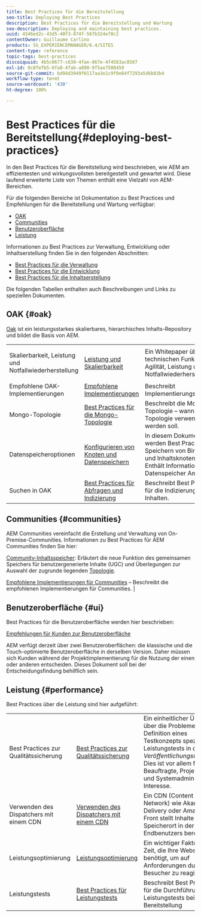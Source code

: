 ```yaml
---
title: Best Practices für die Bereitstellung
seo-title: Deploying Best Practices
description: Best Practices für die Bereitstellung und Wartung
seo-description: Deploying and maintaining best practices.
uuid: 4546ed2c-43d5-40f3-874f-567b324e78c2
contentOwner: Guillaume Carlino
products: SG_EXPERIENCEMANAGER/6.4/SITES
content-type: reference
topic-tags: best-practices
discoiquuid: 4b5c0677-c630-4fae-867e-4f4583ac8507
exl-id: 0c8fefb5-6fa0-4fab-a890-9f5ae7508459
source-git-commit: bd94d3949f0117aa3e1c9f0e84f7293a5d6b03b4
workflow-type: tm+mt
source-wordcount: '430'
ht-degree: 100%

---
```


# Best Practices für die Bereitstellung{#deploying-best-practices}

In den Best Practices für die Bereitstellung wird beschrieben, wie AEM am effizientesten und wirkungsvollsten bereitgestellt und gewartet wird. Diese laufend erweiterte Liste von Themen enthält eine Vielzahl von AEM-Bereichen.

Für die folgenden Bereiche ist Dokumentation zu Best Practices und Empfehlungen für die Bereitstellung und Wartung verfügbar:

* [OAK](#oak)
* [Communities](#communities)
* [Benutzeroberfläche](#ui)
* [Leistung](#performance)

Informationen zu Best Practices zur Verwaltung, Entwicklung oder Inhaltserstellung finden Sie in den folgenden Abschnitten:

* [Best Practices für die Verwaltung](/help/sites-administering/administer-best-practices.md)
* [Best Practices für die Entwicklung](/help/sites-developing/best-practices.md)
* [Best Practices für die Inhaltserstellung](/help/sites-authoring/best-practices.md)

Die folgenden Tabellen enthalten auch Beschreibungen und Links zu speziellen Dokumenten.

## OAK {#oak}

[Oak](/help/sites-deploying/platform.md) ist ein leistungsstarkes skalierbares, hierarchisches Inhalts-Repository und bildet die Basis von AEM.

<table> 
 <tbody>
  <tr>
   <td><p>Skalierbarkeit, Leistung und Notfallwiederherstellung</p> </td> 
   <td><a href="/help/sites-deploying/performance.md">Leistung und Skalierbarkeit</a></td> 
   <td>Ein Whitepaper über die technischen Funktionen für Agilität, Leistung und Notfallwiederherstellung</td> 
  </tr>
  <tr>
   <td>Empfohlene OAK-Implementierungen</td> 
   <td><a href="/help/sites-deploying/recommended-deploys.md">Empfohlene Implementierungen</a></td> 
   <td>Beschreibt Implementierungsszenarien</td> 
  </tr>
  <tr>
   <td>Mongo-Topologie</td> 
   <td><a href="/help/sites-deploying/recommended-deploys.md">Best Practices für die Mongo-Topologie</a></td> 
   <td>Beschreibt die Mongo-Topologie – wann welche Topologie verwendet werden soll.</td> 
  </tr>
  <tr>
   <td>Datenspeicheroptionen</td> 
   <td><a href="/help/sites-deploying/data-store-config.md">Konfigurieren von Knoten und Datenspeichern</a></td> 
   <td>In diesem Dokument werden Best Practices zum Speichern von Binärdaten und Inhaltsknoten erläutert. Enthält Informationen zum Datenspeicher Amazon S3.</td> 
  </tr>
  <tr>
   <td>Suchen in OAK</td> 
   <td><a href="/help/sites-deploying/best-practices-for-queries-and-indexing.md">Best Practices für Abfragen und Indizierung</a><br /> </td> 
   <td>Beschreibt Best Practices für die Indizierung von Inhalten.</td> 
  </tr>
 </tbody>
</table>

## Communities {#communities}

AEM Communities vereinfacht die Erstellung und Verwaltung von On-Premise-Communities. Informationen zu Best Practices für AEM Communities finden Sie hier:

[Community-Inhaltsspeicher](/help/communities/working-with-srp.md): Erläutert die neue Funktion des gemeinsamen Speichers für benutzergenerierte Inhalte (UGC) und Überlegungen zur Auswahl der zugrunde liegenden [Topologie](/help/communities/topologies.md).

[Empfohlene Implementierungen für Communities](/help/sites-deploying/recommended-deploys.md#considerations-for-aem-communities) – Beschreibt die empfohlenen Implementierungen für Communities. |

## Benutzeroberfläche {#ui}

Best Practices für die Benutzeroberfläche werden hier beschrieben: 

[Empfehlungen für Kunden zur Benutzeroberfläche](/help/sites-deploying/ui-recommendations.md)

AEM verfügt derzeit über zwei Benutzeroberflächen: die klassische und die Touch-optimierte Benutzeroberfläche in derselben Version. Daher müssen sich Kunden während der Projektimplementierung für die Nutzung der einen oder anderen entscheiden. Dieses Dokument soll bei der Entscheidungsfindung behilflich sein.

## Leistung {#performance}

Best Practices über die Leistung sind hier aufgeführt:

<table> 
 <tbody>
  <tr>
   <td>Best Practices zur Qualitätssicherung</td> 
   <td><a href="/help/sites-deploying/configuring-performance.md#best-practices-for-quality-assurance">Best Practices zur Qualitätssicherung</a></td> 
   <td>Ein einheitlicher Überblick über die Probleme bei der Definition eines Testkonzepts speziell für Leistungstests in der <em>Veröffentlichungsumgebung</em>. Dies ist vor allem für QA-Beauftragte, Projektleitende und Systemadmins von Interesse.</td> 
  </tr>
  <tr>
   <td>Verwenden des Dispatchers mit einem CDN </td> 
   <td><a href="https://helpx.adobe.com/de/experience-manager/dispatcher/using/dispatcher.html#using-dispatcher-with-a-cdn">Verwenden des Dispatchers mit einem CDN</a></td> 
   <td>Ein CDN (Content Delivery Network) wie Akamai Edge Delivery oder Amazon Cloud Front stellt Inhalte von einem Speicherort in der Nähe des Endbenutzers bereit.</td> 
  </tr>
  <tr>
   <td>Leistungsoptimierung</td> 
   <td><a href="/help/sites-deploying/configuring-performance.md">Leistungsoptimierung</a></td> 
   <td>Ein wichtiger Faktor ist die Zeit, die Ihre Website benötigt, um auf Anforderungen durch Besucher zu reagieren.</td> 
  </tr>
  <tr>
   <td>Leistungstests</td> 
   <td><a href="/help/sites-deploying/best-practices-for-performance-testing.md">Best Practices für Leistungstests</a></td> 
   <td>Beschreibt Best Practices für die Durchführung von Leistungstests bei der AEM-Bereitstellung<br />  </td> 
  </tr>
 </tbody>
</table>
